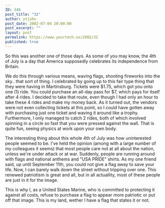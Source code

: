 ```yaml
---
ID: 346
post_title: "32"
author: ytjohn
post_date: 2002-07-04 20:00:00
post_excerpt: ""
layout: post
permalink: https://www.yourtech.us/2002/32
published: true
---
```

So this was another one of those days.  As some of you may know, the 4th of July is a day that America supposedly celebrates its independence from Britain.

We do this through various means, waving flags, shooting fireworks into the sky.. that sort of thing.  I celebrated by going up to this fair type thing that they were having in Martinsburg.  Tickets were $1.75, which got you onto one (1) ride.  You could purchase an all-day pass for $7, which pays for itself after 4 rides.  I decided to take that route, even though I had only an hour to take these 4 rides and make my money back.  As it turned out, the vendors were not even collecting tickets at this point, so I could have gotten away with purchasing just one ticket and waving it around like a trophy.  Furthermore, I only managed to catch 2 rides, both of which involved spinning in a circle so fast that you were pressed against the wall.  That is quite fun, seeing physics at work upon your own body.

The interesting thing about this whole 4th of July was how uninterested people seemed to be.  I've held the opinion (among with a large number of my colleagues it seems) that most people care not at all about the nation, unless we're under attack or at war.  Suddenly, people are running around with flags and national anthems and "USA PRIDE" shirts.  As my one friend said, up until September 11th, you could not give a flag away to save your life.  Now, I can barely walk down the street without tripping over one.  This renewed patriotism is great and all, but in all actuallity, most of these people are just in it for the image.

This is why I, as a United States Marine, who is committed to protecting it against all costs, refuse to purchase a flag to appear more patriotic or put off that image.  This is my land, wether I have a flag that states it or not.